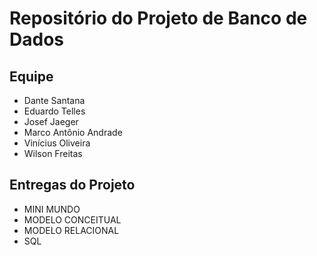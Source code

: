 # Repositório do Projeto de Banco de Dados

## Equipe
- Dante Santana
- Eduardo Telles
- Josef Jaeger
- Marco Antônio Andrade
- Vinícius Oliveira
- Wilson Freitas

## Entregas do Projeto
- MINI MUNDO
- MODELO CONCEITUAL
- MODELO RELACIONAL
- SQL

  

